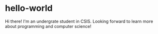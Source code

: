 # hello-world
 Hi there! I'm an undergrate student in CSIS. 
Looking forward to learn more about programming and computer science!

